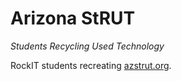 # Arizona StRUT

*Students Recycling Used Technology*

RockIT students recreating [azstrut.org](http://azstrut.org/).
